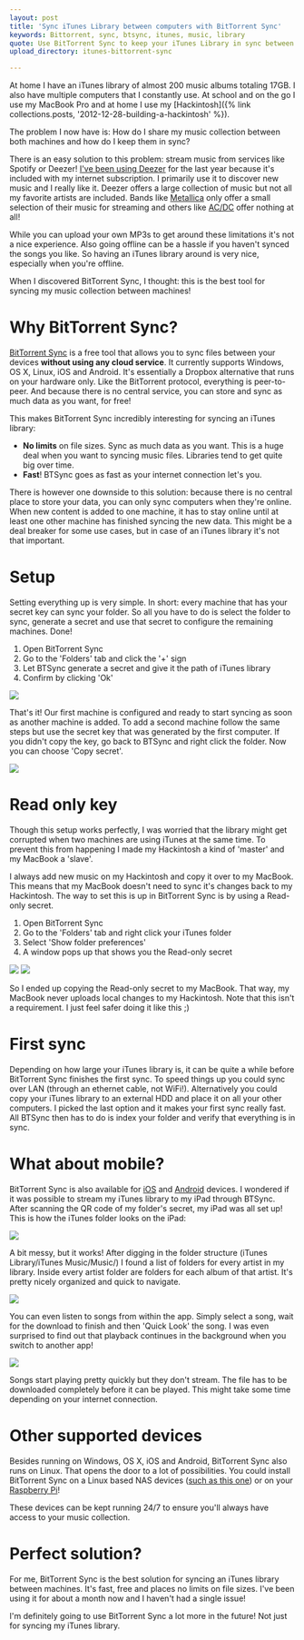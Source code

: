 ```yaml
---
layout: post
title: 'Sync iTunes Library between computers with BitTorrent Sync'
keywords: Bittorrent, sync, btsync, itunes, music, library
quote: Use BitTorrent Sync to keep your iTunes Library in sync between several computers or even between your mobile devices. With no limits, BTSync is the best option available for syncing large media files!
upload_directory: itunes-bittorrent-sync

---
```


At home I have an iTunes library of almost 200 music albums totaling 17GB. I also have multiple computers that I constantly use. At school and on the go I use my MacBook Pro and at home I use my [Hackintosh]({% link collections.posts, '2012-12-28-building-a-hackintosh' %}).

The problem I now have is: How do I share my music collection between both machines and how do I keep them in sync?

<!--more-->

There is an easy solution to this problem: stream music from services like Spotify or Deezer! [I've been using Deezer](http://www.deezer.com/profile/16798250) for the last year because it's included with my internet subscription. I primarily use it to discover new music and I really like it. Deezer offers a large collection of music but not all my favorite artists are included. Bands like [Metallica](http://www.deezer.com/artist/119) only offer a small selection of their music for streaming and others like [AC/DC](http://www.deezer.com/artist/115) offer nothing at all!

While you can upload your own MP3s to get around these limitations it's not a nice experience. Also going offline can be a hassle if you haven't synced the songs you like. So having an iTunes library around is very nice, especially when you're offline.

When I discovered BitTorrent Sync, I thought: this is the best tool for syncing my music collection between machines!

# Why BitTorrent Sync?
[BitTorrent Sync](http://www.bittorrent.com/sync) is a free tool that allows you to sync files between your devices **without using any cloud service**. It currently supports Windows, OS X, Linux, iOS and Android. It's essentially a Dropbox alternative that runs on your hardware only. Like the BitTorrent protocol, everything is peer-to-peer. And because there is no central service, you can store and sync as much data as you want, for free!

This makes BitTorrent Sync incredibly interesting for syncing an iTunes library:

* **No limits** on file sizes. Sync as much data as you want. This is a huge deal when you want to syncing music files. Libraries tend to get quite big over time.
* **Fast**! BTSync goes as fast as your internet connection let's you.

There is however one downside to this solution: because there is no central place to store your data, you can only sync computers when they're online. When new content is added to one machine, it has to stay online until at least one other machine has finished syncing the new data. This might be a deal breaker for some use cases, but in case of an iTunes library it's not that important.


# Setup
Setting everything up is very simple. In short: every machine that has your secret key can sync your folder. So all you have to do is select the folder to sync, generate a secret and use that secret to configure the remaining machines. Done!

1. Open BitTorrent Sync
2. Go to the 'Folders' tab and click the '+' sign
3. Let BTSync generate a secret and give it the path of iTunes library
4. Confirm by clicking 'Ok'

![](/uploads/itunes-bittorrent-sync/setup-1.png)

That's it! Our first machine is configured and ready to start syncing as soon as another machine is added. To add a second machine follow the same steps but use the secret key that was generated by the first computer. If you didn't copy the key, go back to BTSync and right click the folder. Now you can choose 'Copy secret'.

![](/uploads/itunes-bittorrent-sync/setup-2.png)

# Read only key
Though this setup works perfectly, I was worried that the library might get corrupted when two machines are using iTunes at the same time. To prevent this from happening I made my Hackintosh a kind of 'master' and my MacBook a 'slave'.

I always add new music on my Hackintosh and copy it over to my MacBook. This means that my MacBook doesn't need to sync it's changes back to my Hackintosh. The way to set this is up in BitTorrent Sync is by using a Read-only secret.

1. Open BitTorrent Sync
2. Go to the 'Folders' tab and right click your iTunes folder
3. Select 'Show folder preferences'
4. A window pops up that shows you the Read-only secret

![](/uploads/itunes-bittorrent-sync/mac-folder-prefs.png)
![](/uploads/itunes-bittorrent-sync/mac-readonly-secret.png)

So I ended up copying the Read-only secret to my MacBook. That way, my MacBook never uploads local changes to my Hackintosh.
Note that this isn't a requirement. I just feel safer doing it like this ;)

# First sync
Depending on how large your iTunes library is, it can be quite a while before BitTorrent Sync finishes the first sync. To speed things up you could sync over LAN (through an ethernet cable, not WiFi!). Alternatively you could copy your iTunes library to an external HDD and place it on all your other computers. I picked the last option and it makes your first sync really fast. All BTSync then has to do is index your folder and verify that everything is in sync.

# What about mobile?
BitTorrent Sync is also available for [iOS](https://itunes.apple.com/us/app/bittorrent-sync/id665156116) and [Android](https://play.google.com/store/apps/details?id=com.bittorrent.sync) devices. I wondered if it was possible to stream my iTunes library to my iPad through BTSync. After scanning the QR code of my folder's secret, my iPad was all set up! This is how the iTunes folder looks on the iPad:

![](/uploads/itunes-bittorrent-sync/ipad-1.png)

A bit messy, but it works! After digging in the folder structure (iTunes Library/iTunes Music/Music/) I found a list of folders for every artist in my library. Inside every artist folder are folders for each album of that artist. It's pretty nicely organized and quick to navigate.

![](/uploads/itunes-bittorrent-sync/ipad-2.png)

You can even listen to songs from within the app. Simply select a song, wait for the download to finish and then 'Quick Look' the song. I was even surprised to find out that playback continues in the background when you switch to another app!

![](/uploads/itunes-bittorrent-sync/ipad-3.png)

Songs start playing pretty quickly but they don't stream. The file has to be downloaded completely before it can be played. This might take some time depending on your internet connection.

# Other supported devices
Besides running on Windows, OS X, iOS and Android, BitTorrent Sync also runs on Linux. That opens the door to a lot of possibilities. You could install BitTorrent Sync on a Linux based NAS devices ([such as this one](http://www.qnap.com/en/index.php?sn=9136#Q2)) or on your [Raspberry Pi](http://blog.bittorrent.com/2013/05/23/how-i-created-my-own-personal-cloud-using-bittorrent-sync-owncloud-and-raspberry-pi/)!

These devices can be kept running 24/7 to ensure you'll always have access to your music collection.

# Perfect solution? 
For me, BitTorrent Sync is the best solution for syncing an iTunes library between machines. It's fast, free and places no limits on file sizes. I've been using it for about a month now and I haven't had a single issue!

I'm definitely going to use BitTorrent Sync a lot more in the future! Not just for syncing my iTunes library.